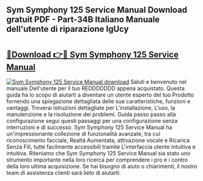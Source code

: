 ## Sym Symphony 125 Service Manual Download gratuit PDF - Part-34B Italiano Manuale dell'utente di riparazione IgUcy

# <h2><a href="http://dfa5ys.blite.top/?on=Sym+Symphony+125+Service+Manual">🔗Download 👉🔴 Sym Symphony 125 Service Manual</a></h2>

[![Sym Symphony 125 Service Manual download](https://i.imgur.com/lujVjoI.png)](http://dfa5ys.blite.top/?on=Sym+Symphony+125+Service+Manual)
Saluti e benvenuto nel manuale Dell'utente per il tuo REDDDDDDD appena acquistato. Questa guida ha lo scopo di aiutarti a diventare un utente esperto del tuo Prodotto fornendo una spiegazione dettagliata delle sue caratteristiche, funzioni e vantaggi. Troverai istruzioni dettagliate per L'installazione, L'uso, la manutenzione e la risoluzione dei problemi. Guida passo passo alla configurazione segui questi passaggi per una configurazione senza interruzioni e di successo. Sym Symphony 125 Service Manual ha un'impressionante collezione di funzionalità avanzate, tra cui riconoscimento facciale, Realtà Aumentata, attivazione vocale e Ricarica Senza Fili, tutte facilmente accessibili tramite L'interfaccia utente intuitiva e intuitiva. Riteniamo che Sym Symphony 125 Service Manual sia stato uno strumento importante nella loro ricerca per comprendere i pro e i contro della loro ultima acquisizione. Se hai bisogno di aiuto o chiarimenti, il nostro team di assistenza clienti sarà lieto di aiutarti.
